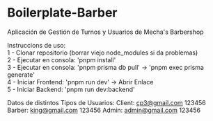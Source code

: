 # Boilerplate-Barber

Aplicación de Gestión de Turnos y Usuarios de Mecha's Barbershop

Instruccions de uso: <br>
1 - Clonar repositorio (borrar viejo node_modules si da problemas) <br>
2 - Ejecutar en consola: 'pnpm install' <br>
3 - Ejecutar en consola: 'pnpm prisma db pull' -> 'pnpm exec prisma generate'<br>
4 - Iniciar Frontend: 'pnpm run dev' -> Abrir Enlace <br>
5 - Iniciar Backend: 'pnpm run dev:backend' <br>




Datos de distintos Tipos de Usuarios:
Client:
cp3@gmail.com
123456
Barber:
king@gmail.com
123456
Admin:
admin@gmail.com
123456